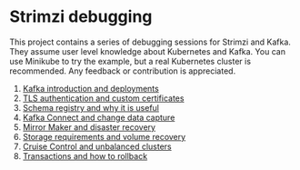 # Strimzi debugging

This project contains a series of debugging sessions for Strimzi and Kafka.
They assume user level knowledge about Kubernetes and Kafka.
You can use Minikube to try the example, but a real Kubernetes cluster is recommended.
Any feedback or contribution is appreciated.

1. [Kafka introduction and deployments](/sessions/001)
2. [TLS authentication and custom certificates](/sessions/002)
3. [Schema registry and why it is useful](/sessions/003)
4. [Kafka Connect and change data capture](/sessions/004)
5. [Mirror Maker and disaster recovery](/sessions/005)
6. [Storage requirements and volume recovery](/sessions/006)
7. [Cruise Control and unbalanced clusters](/sessions/007)
8. [Transactions and how to rollback](/sessions/008)
